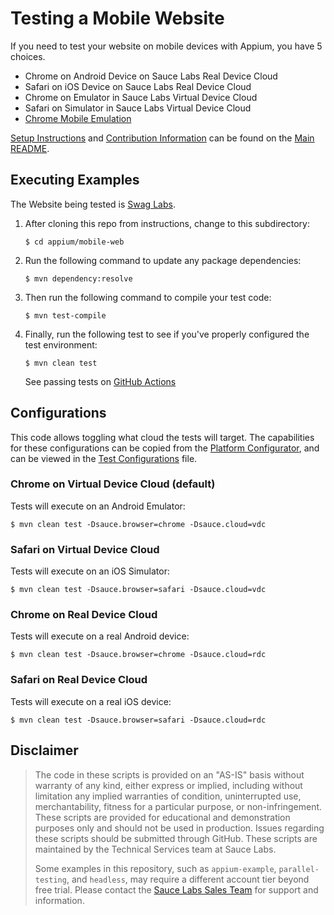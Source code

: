 # Testing a Mobile Website

If you need to test your website on mobile devices with Appium, you have 5 choices.
* Chrome on Android Device on Sauce Labs Real Device Cloud
* Safari on iOS Device on Sauce Labs Real Device Cloud
* Chrome on Emulator in Sauce Labs Virtual Device Cloud
* Safari on Simulator in Sauce Labs Virtual Device Cloud
* [Chrome Mobile Emulation](../../selenium-junit5-examples/README.md#chrome-mobile-emulation)

[Setup Instructions](https://github.com/saucelabs-training/demo-java/blob/main/README.md#%EF%B8%8Fsetupprerequisites)
and
[Contribution Information](https://github.com/saucelabs-training/demo-java/blob/main/README.md#contributing)
can be found on the [Main README](https://github.com/saucelabs-training/demo-java/blob/main/README.md).

## Executing Examples
The Website being tested is [Swag Labs](https://www.saucedemo.com/).

1. After cloning this repo from instructions, change to this subdirectory:
    ```
   $ cd appium/mobile-web
   ```

2. Run the following command to update any package dependencies:
    ```
    $ mvn dependency:resolve
    ```
3. Then run the following command to compile your test code:
    ```
    $ mvn test-compile
    ```
4. Finally, run the following test to see if you've properly configured the test environment:
    ```
    $ mvn clean test
    ```

   See passing tests on [GitHub Actions](https://github.com/saucelabs-training/demo-java/actions/workflows/appium-examples.yml)

## Configurations
This code allows toggling what cloud the tests will target.
The capabilities for these configurations can be copied from the
[Platform Configurator](https://app.saucelabs.com/platform-configurator), 
and can be viewed in the [Test Configurations](src/test/java/com/saucedemo/TestConfigurations.java) file.

### Chrome on Virtual Device Cloud (default)
Tests will execute on an Android Emulator:
   ```
   $ mvn clean test -Dsauce.browser=chrome -Dsauce.cloud=vdc 
   ```

### Safari on Virtual Device Cloud
Tests will execute on an iOS Simulator:
   ```
   $ mvn clean test -Dsauce.browser=safari -Dsauce.cloud=vdc
   ```

### Chrome on Real Device Cloud
Tests will execute on a real Android device:
   ```
   $ mvn clean test -Dsauce.browser=chrome -Dsauce.cloud=rdc
   ```

### Safari on Real Device Cloud
Tests will execute on a real iOS device:
   ```
   $ mvn clean test -Dsauce.browser=safari -Dsauce.cloud=rdc
   ```

## Disclaimer

> The code in these scripts is provided on an "AS-IS" basis without warranty of any kind, either
> express or implied, including without limitation any implied warranties of condition,
> uninterrupted
> use, merchantability, fitness for a particular purpose, or non-infringement. These scripts are
> provided for educational and demonstration purposes only and should not be used in production.
> Issues regarding these scripts should be submitted through GitHub. These scripts are maintained by
> the Technical Services team at Sauce Labs.
>
> Some examples in this repository, such as `appium-example`, `parallel-testing`, and `headless`,
> may require a different account tier beyond free trial. Please contact
> the [Sauce Labs Sales Team](https://saucelabs.com/contact) for support and information.
